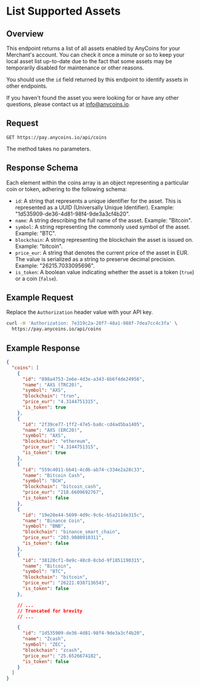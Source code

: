 # List Supported Assets

## Overview

This endpoint returns a list of all assets enabled by AnyCoins for your Merchant's account. You can check it once a minute or so to keep your local asset list up-to-date due to the fact that some assets may be temporarily disabled for maintenance or other reasons.

<div class="warning">
You should use the <code class="hljs">id</code> field returned by this endpoint to identify assets in other endpoints.
</div>

If you haven't found the asset you were looking for or have any other questions, please contact us at [info@anycoins.io](mailto:info@anycoins.io).

## Request

```plaintext
GET https://pay.anycoins.io/api/coins
```

The method takes no parameters.

## Response Schema

Each element within the coins array is an object representing a particular coin or token, adhering to the following schema:

- `id`: A string that represents a unique identifier for the asset. This is represented as a UUID (Universally Unique Identifier). Example: "1d535909-de36-4d81-98f4-9de3a3cf4b20".
- `name`: A string describing the full name of the asset. Example: "Bitcoin".
- `symbol`: A string representing the commonly used symbol of the asset. Example: "BTC".
- `blockchain`: A string representing the blockchain the asset is issued on. Example: "bitcoin".
- `price_eur`: A string that denotes the current price of the asset in EUR. The value is serialized as a string to preserve decimal precision. Example: "26215.7033095696".
- `is_token`: A boolean value indicating whether the asset is a token (`true`) or a coin (`false`).

## Example Request

Replace the `Authorization` header value with your API key.

```bash
curl -H 'Authorization: 7e319c2a-28f7-48a1-988f-7dea7cc4c3fa' \
  https://pay.anycoins.io/api/coins
```

## Example Response

```json
{
  "coins": [
    {
      "id": "898a4753-2e6e-4d3e-a343-6b6f4de24956",
      "name": "AXS (TRC20)",
      "symbol": "AXS",
      "blockchain": "tron",
      "price_eur": "4.3144751315",
      "is_token": true
    },
    {
      "id": "2f39ce77-1ff2-47e5-ba8c-cd4ad5ba1405",
      "name": "AXS (ERC20)",
      "symbol": "AXS",
      "blockchain": "ethereum",
      "price_eur": "4.3144751315",
      "is_token": true
    },
    {
      "id": "559c4011-bb41-4cd6-ab74-c334e2a28c33",
      "name": "Bitcoin Cash",
      "symbol": "BCH",
      "blockchain": "bitcoin_cash",
      "price_eur": "218.6609692767",
      "is_token": false
    },
    {
      "id": "19e20e44-5699-4d9c-9c6c-b5a211de315c",
      "name": "Binance Coin",
      "symbol": "BNB",
      "blockchain": "binance_smart_chain",
      "price_eur": "203.9080910311",
      "is_token": false
    },
    {
      "id": "38128cf1-0e9c-48c0-8cbd-9f1851190315",
      "name": "Bitcoin",
      "symbol": "BTC",
      "blockchain": "bitcoin",
      "price_eur": "26221.0387136543",
      "is_token": false
    },

    // ...
    // Truncated for brevity
    // ...

    {
      "id": "1d535909-de36-4d81-98f4-9de3a3cf4b20",
      "name": "Zcash",
      "symbol": "ZEC",
      "blockchain": "zcash",
      "price_eur": "25.6526674182",
      "is_token": false
    }
  ]
}
```
